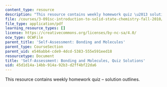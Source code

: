 ```yaml
---
content_type: resource
description: "This resource contains weekly homework quiz \u2013 solution outlines."
file: /courses/3-091sc-introduction-to-solid-state-chemistry-fall-2010/45d1d14a14bb914a92b3d2ff4bf22da6_MIT3_091SCF09_sa2_quiz_sol.pdf
file_type: application/pdf
learning_resource_types: []
license: https://creativecommons.org/licenses/by-nc-sa/4.0/
ocw_type: OCWFile
parent_title: 'Self-Assessment: Bonding and Molecules'
parent_type: CourseSection
parent_uid: e546abb4-cde9-4dcd-5383-555e591eed18
resourcetype: Document
title: 'Self-Assessment: Bonding and Molecules, Quiz Solutions'
uid: 45d1d14a-14bb-914a-92b3-d2ff4bf22da6
---
```

This resource contains weekly homework quiz – solution outlines.